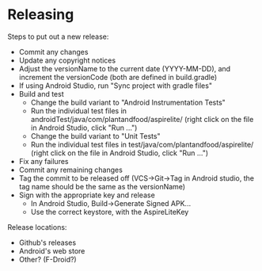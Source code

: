 # Releasing

Steps to put out a new release:

- Commit any changes
- Update any copyright notices
- Adjust the versionName to the current date (YYYY-MM-DD), and increment the
  versionCode (both are defined in build.gradle)
- If using Android Studio, run "Sync project with gradle files"
- Build and test
  - Change the build variant to "Android Instrumentation Tests"
  - Run the individual test files in androidTest/java/com/plantandfood/aspirelite/
    (right click on the file in Android Studio, click "Run ...")
  - Change the build variant to "Unit Tests"
  - Run the individual test files in test/java/com/plantandfood/aspirelite/
    (right click on the file in Android Studio, click "Run ...")
- Fix any failures
- Commit any remaining changes
- Tag the commit to be released off (VCS->Git->Tag in Android studio, the tag
  name should be the same as the versionName)
- Sign with the appropriate key and release
  - In Android Studio, Build->Generate Signed APK...
  - Use the correct keystore, with the AspireLiteKey

Release locations:

- Github's releases
- Android's web store
- Other? (F-Droid?)
